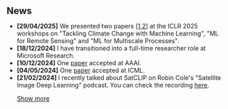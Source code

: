<h1 id="news"></h1>

<h2 style="margin: 60px 0px 10px;">News</h2>

<ul>
<li><strong>[29/04/2025]</strong> We presented two papers [<a href="https://www.climatechange.ai/papers/iclr2025/20">1</a>,<a href="https://www.climatechange.ai/papers/iclr2025/25">2</a>] at the ICLR 2025 workshops on "Tackling Climate Change with Machine Learning", "ML for Remote Sensing" and "ML for Multiscale Processes".</li>
<li><strong>[18/12/2024]</strong> I have transitioned into a full-time researcher role at Microsoft Research.</li>
<li><strong>[10/12/2024]</strong> One <a href="https://arxiv.org/abs/2311.17179">paper</a> accepted at AAAI.</li>
<li><strong>[04/05/2024]</strong> One <a href="https://arxiv.org/abs/2402.01444">paper</a> accepted at ICML.</li>
<li><strong>[21/02/2024]</strong> I recently talked about SatCLIP on Robin Cole's "Satellite Image Deep Learning" podcast. You can check the recording <a href="https://www.satellite-image-deep-learning.com/p/location-embedding-with-satclip-with">here</a>.</li>

<a href="javascript:toggle_vis('newsmore')">Show more</a>
<div id="newsmore" style="display:none"> 
  <li><strong>[16/01/2024]</strong> One <a href="https://arxiv.org/abs/2310.06743">paper</a> accepted at ICLR as a spotlight.</li>
  <li><strong>[04/01/2024]</strong> New <a href="https://www.nature.com/articles/d41586-023-03983-7">short paper</a> out in Nature, commenting on recent advances in ocean activity mapping using satellite imagery and deep learning.</li>
  <li><strong>[03/12/2023]</strong> I will be attending AGU and NeurIPS in the coming week. Drop me a message if you want to meet up and chat!</li>
  <li><strong>[01/12/2023]</strong> New <a href="https://arxiv.org/abs/2311.17179">preprint</a> out on global, general-purpose pretrained location encoders with satellite imagery.</li>
  <li><strong>[11/10/2023]</strong> New <a href="https://arxiv.org/abs/2310.06743">preprint</a> out on geographic location encoding with neural networks.</li>
  <li><strong>[22/07/2023]</strong> I gave a lecture on <a href="https://www.youtube.com/watch?v=pOYEo2Gtw-c">AI for Transportation</a> at the virtual <a href="https://www.climatechange.ai">Climate Change AI</a> Summer School 2023.</li>
  <li><strong>[21/07/2023]</strong> I recently gave talks at MIT and NYU.</li>
  <li><strong>[27/01/2023]</strong> I recently gave talks at Harvard, USC, TU Berlin and the National Renewable Energy Laboratory (NREL).</li>
  <li><strong>[20/01/2023]</strong> One <a href="https://arxiv.org/abs/2111.10144">paper</a> accepted at AISTATS 2023.</li>
</div>

</ul>